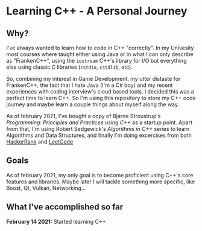 # Learning C++ - A Personal Journey

## Why?
I've always wanted to learn how to code in C++ "correctly". In my Univesity most courses where taught either using Java or in what I can only describe as "FrankenC++", using the `iostream` C++'s library for I/O but everything else using classic C libraries (`cstdio`, `cstdlib`, etc). 

So, combining my interest in Game Development, my utter distaste for FrankenC++, the fact that I hate Java (I'm a C# boy) and my recent experiences with coding interview's cloud based tools, I decided this was a perfect time to learn C++. So I'm using this repository to store my C++ code journey and maybe learn a couple things about myself along the way.

As of february 2021, I've bought a copy of Bjarne Stroustrup's _Programming: Principles and Practices using C++_ as a startup point. Apart from that, I'm using Robert Sedgewick's _Algorithms in C++_ series to learn Algorithms and Data Structures, and finally I'm doing excercises from both [HackerRank](https://hackerrank.com) and [LeetCode](https://leetcode.com/)

## Goals

As of february 2021, my only goal is to become proficient using C++'s core features and libraries. Maybe later I will tackle something more specific, like Boost, Qt, Vulkan, Networking... 

## What I've accomplished so far

**February 14 2021:** Started learning C++